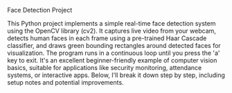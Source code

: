 Face Detection Project

This Python project implements a simple real-time face detection system using the OpenCV library (cv2).
It captures live video from your webcam, detects human faces in each frame using a pre-trained Haar Cascade classifier, 
and draws green bounding rectangles around detected faces for visualization. The program runs in a continuous loop 
until you press the 'a' key to exit. It's an excellent beginner-friendly example of computer vision basics, suitable
for applications like security monitoring, attendance systems, or interactive apps. Below, I'll break it down step
by step, including setup notes and potential improvements.
